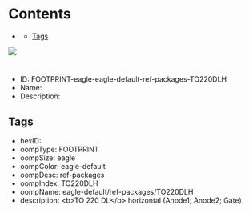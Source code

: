 



Contents
========

* [](#)
	* [Tags](#tags)
  
![][im]
# 

- ID: FOOTPRINT-eagle-eagle-default-ref-packages-TO220DLH
- Name: 
- Description: 

## Tags

- hexID: 
- oompType: FOOTPRINT
- oompSize: eagle
- oompColor: eagle-default
- oompDesc: ref-packages
- oompIndex: TO220DLH
- oompName: eagle-default/ref-packages/TO220DLH
- description: &lt;b&gt;TO 220 DL&lt;/b&gt; horizontal (Anode1; Anode2; Gate)



[im]: image.png
